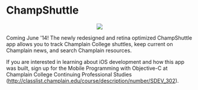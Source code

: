 ChampShuttle
============

<p align="center">
  <img src="https://forms.champlain.edu/~huwiler/champshuttle-screenshot-small.jpg" />
</p>

Coming June '14!  The newly redesigned and retina optimized ChampShuttle app allows you to track Champlain College shuttles, keep current on Champlain news, and search Champlain resources.

If you are interested in learning about iOS development and how this app was built, sign up for the Mobile Programming with Objective-C at Champlain College Continuing Professional Studies (http://classlist.champlain.edu/course/description/number/SDEV_302).
